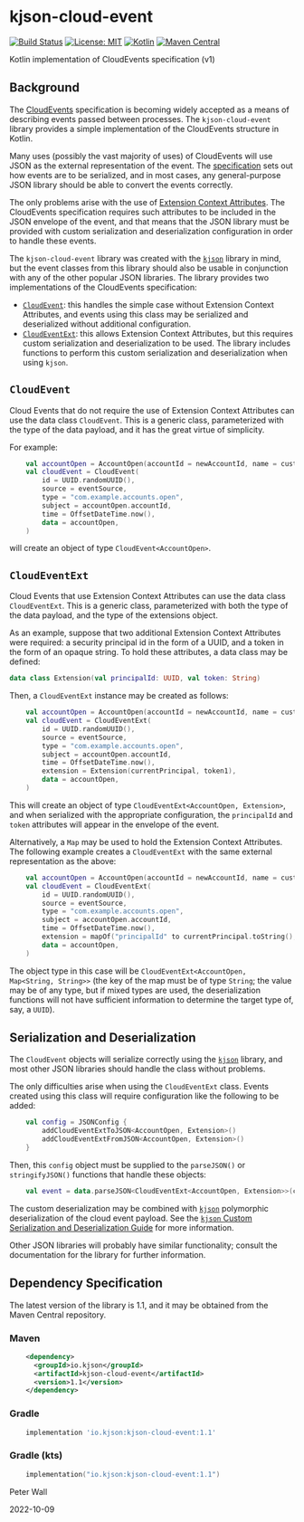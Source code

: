 # kjson-cloud-event

[![Build Status](https://travis-ci.com/pwall567/kjson-cloud-event.svg?branch=main)](https://app.travis-ci.com/github/pwall567/kjson-cloud-event)
[![License: MIT](https://img.shields.io/badge/License-MIT-yellow.svg)](https://opensource.org/licenses/MIT)
[![Kotlin](https://img.shields.io/static/v1?label=Kotlin&message=v1.6.10&color=7f52ff&logo=kotlin&logoColor=7f52ff)](https://github.com/JetBrains/kotlin/releases/tag/v1.6.10)
[![Maven Central](https://img.shields.io/maven-central/v/io.kjson/kjson-cloud-event?label=Maven%20Central)](https://search.maven.org/search?q=g:%22io.kjson%22%20AND%20a:%22kjson-cloud-event%22)

Kotlin implementation of CloudEvents specification (v1)

## Background

The [CloudEvents](https://cloudevents.io/) specification is becoming widely accepted as a means of describing events
passed between processes.
The `kjson-cloud-event` library provides a simple implementation of the CloudEvents structure in Kotlin.

Many uses (possibly the vast majority of uses) of CloudEvents will use JSON as the external representation of the event.
The [specification](https://github.com/cloudevents/spec/blob/main/cloudevents/spec.md) sets out how events are to be
serialized, and in most cases, any general-purpose JSON library should be able to convert the events correctly. 

The only problems arise with the use of
[Extension Context Attributes](https://github.com/cloudevents/spec/blob/main/cloudevents/spec.md#extension-context-attributes).
The CloudEvents specification requires such attributes to be included in the JSON envelope of the event, and that means
that the JSON library must be provided with custom serialization and deserialization configuration in order to handle
these events.

The `kjson-cloud-event` library was created with the [`kjson`](https://github.com/pwall567/kjson) library in mind, but
the event classes from this library should also be usable in conjunction with any of the other popular JSON libraries.
The library provides two implementations of the CloudEvents specification:

- [`CloudEvent`](#cloudevent): this handles the simple case without Extension Context Attributes, and events using this
class may be serialized and deserialized without additional configuration.
- [`CloudEventExt`](#cloudeventext): this allows Extension Context Attributes, but this requires custom serialization
and deserialization to be used.
The library includes functions to perform this custom serialization and deserialization when using `kjson`.

## `CloudEvent`

Cloud Events that do not require the use of Extension Context Attributes can use the data class `CloudEvent`.
This is a generic class, parameterized with the type of the data payload, and it has the great virtue of simplicity.

For example:
```kotlin
    val accountOpen = AccountOpen(accountId = newAccountId, name = customerName)
    val cloudEvent = CloudEvent(
        id = UUID.randomUUID(),
        source = eventSource,
        type = "com.example.accounts.open",
        subject = accountOpen.accountId,
        time = OffsetDateTime.now(),
        data = accountOpen,
    )
```
will create an object of type `CloudEvent<AccountOpen>`.

## `CloudEventExt`

Cloud Events that use Extension Context Attributes can use the data class `CloudEventExt`.
This is a generic class, parameterized with both the type of the data payload, and the type of the extensions object.

As an example, suppose that two additional Extension Context Attributes were required: a security principal id in the
form of a UUID, and a token in the form of an opaque string.
To hold these attributes, a data class may be defined:
```kotlin
data class Extension(val principalId: UUID, val token: String)
```

Then, a `CloudEventExt` instance may be created as follows:
```kotlin
    val accountOpen = AccountOpen(accountId = newAccountId, name = customerName)
    val cloudEvent = CloudEventExt(
        id = UUID.randomUUID(),
        source = eventSource,
        type = "com.example.accounts.open",
        subject = accountOpen.accountId,
        time = OffsetDateTime.now(),
        extension = Extension(currentPrincipal, token1),
        data = accountOpen,
    )
```
This will create an object of type `CloudEventExt<AccountOpen, Extension>`, and when serialized with the appropriate
configuration, the `principalId` and `token` attributes will appear in the envelope of the event.

Alternatively, a `Map` may be used to hold the Extension Context Attributes.
The following example creates a `CloudEventExt` with the same external representation as the above:
```kotlin
    val accountOpen = AccountOpen(accountId = newAccountId, name = customerName)
    val cloudEvent = CloudEventExt(
        id = UUID.randomUUID(),
        source = eventSource,
        type = "com.example.accounts.open",
        subject = accountOpen.accountId,
        time = OffsetDateTime.now(),
        extension = mapOf("principalId" to currentPrincipal.toString(), "token" to token1),
        data = accountOpen,
    )
```
The object type in this case will be `CloudEventExt<AccountOpen, Map<String, String>>` (the key of the map must be of
type `String`; the value may be of any type, but if mixed types are used, the deserialization functions will not have
sufficient information to determine the target type of, say, a `UUID`).

## Serialization and Deserialization

The `CloudEvent` objects will serialize correctly using the [`kjson`](https://github.com/pwall567/kjson) library,
and most other JSON libraries should handle the class without problems.

The only difficulties arise when using the `CloudEventExt` class.
Events created using this class will require configuration like the following to be added:
```kotlin
    val config = JSONConfig {
        addCloudEventExtToJSON<AccountOpen, Extension>()
        addCloudEventExtFromJSON<AccountOpen, Extension>()
    }
```
Then, this `config` object must be supplied to the `parseJSON()` or `stringifyJSON()` functions that handle these
objects:
```kotlin
    val event = data.parseJSON<CloudEventExt<AccountOpen, Extension>>(config)
```

The custom deserialization may be combined with [`kjson`](https://github.com/pwall567/kjson) polymorphic
deserialization of the cloud event payload.
See the
[`kjson` Custom Serialization and Deserialization Guide](https://github.com/pwall567/kjson/blob/main/CUSTOM.md#fromjsonpolymorphic)
for more information.

Other JSON libraries will probably have similar functionality; consult the documentation for the library for further
information.

## Dependency Specification

The latest version of the library is 1.1, and it may be obtained from the Maven Central repository.

### Maven
```xml
    <dependency>
      <groupId>io.kjson</groupId>
      <artifactId>kjson-cloud-event</artifactId>
      <version>1.1</version>
    </dependency>
```
### Gradle
```groovy
    implementation 'io.kjson:kjson-cloud-event:1.1'
```
### Gradle (kts)
```kotlin
    implementation("io.kjson:kjson-cloud-event:1.1")
```

Peter Wall

2022-10-09
